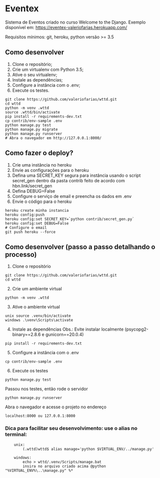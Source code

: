 # Eventex 

Sistema de Eventos criado no curso Welcome to the Django.
Exemplo disponível em: https://eventex-valeriofarias.herokuapp.com/

Requisitos mínimos: git, heroku, python versão >= 3.5

## Como desenvolver

1. Clone o repositório;
2. Crie um virtualenv com Python 3.5;
3. Ative o seu virtualenv;
4. Instale as dependências;
5. Configure a instância com o .env;
6. Execute os testes.

```console
git clone https://github.com/valeriofarias/wttd.git
cd wttd
python -m venv .wttd
source .wttd/bin/activate
pip install -r requirements-dev.txt
cp contrib/env-sample .env
python manage.py test
python manage.py migrate
python manage.py runserver
# Abra o navegador em http://127.0.0.1:8000/
```

## Como fazer o deploy?

1. Crie uma instância no heroku
2. Envie as configurações para o heroku
3. Defina uma SECRET_KEY segura para instância usando o script secret_gen dentro da pasta contrib feito de acordo com hbn.link/secret_gen
4. Defina DEBUG=False
5. Configure o serviço de email e preencha os dados em .env
6. Envie o código para o heroku

```console
heroku create minha instancia
heroku config:push
heroku config:set SECRET_KEY=`python contrib/secret_gen.py`
heroku config:set DEBUG=False
# Configure o email
git push heroku --force
```

## Como desenvolver (passo a passo detalhando o processo)

1. Clone o repositório
```
git clone https://github.com/valeriofarias/wttd.git
cd wttd
```
2. Crie um ambiente virtual
```
python -m venv .wttd
```
3. Ative o ambiente virtual
```
unix source .venv/bin/activate
windows .\venv\Scripts\activate
```
4. Instale as dependências 
Obs.: Evite instalar localmente (psycopg2-binary==2.8.6 e gunicorn==20.0.4)
```
pip install -r requirements-dev.txt
```
5. Configure a instância com o .env
```
cp contrib/env-sample .env
```

6. Execute os testes
```
python manage.py test
```
Passou nos testes, então rode o servidor
```
python manage.py runserver
```
Abra o navegador e acesse o projeto no endereço
```
localhost:8000 ou 127.0.0.1:8000
```

### Dica para facilitar seu desenvolvimento: use o alias no terminal:
```
    unix:
        (.wttd)wttd$ alias manage='python $VIRTUAL_ENV/../manage.py'

    windows:
        echo > wttd/.venv/Scripts/manage.bat
        insira no arquivo criado acima @python "%VIRTUAL_ENV%\..\manage.py" %*

```
